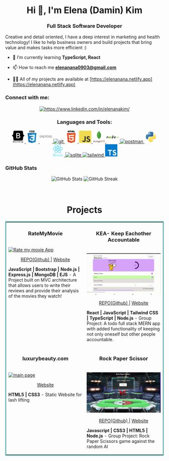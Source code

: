 <h1 align="center">Hi 👋, I'm Elena (Damin) Kim</h1>
<h3 align="center">Full Stack Software Developer</h3>

<p align="left"> Creative and detail oriented, I have a deep interest in marketing and health technology! I like to help business owners and build projects that bring value and makes tasks more efficient :) </p>

- 🌱 I’m currently learning **TypeScript, React**

- 📫 How to reach me **elenanana0903@gmail.com**
- 👨‍💻 All of my projects are available at [https://elenanana.netlify.app](https://elenanana.netlify.app)

<h3 align="left">Connect with me:</h3>
<p align="middle">
<a href="https://linkedin.com/in/https://www.linkedin.com/in/elenanakim/" target="blank"><img align="center" src="https://raw.githubusercontent.com/rahuldkjain/github-profile-readme-generator/master/src/images/icons/Social/linked-in-alt.svg" alt="https://www.linkedin.com/in/elenanakim/" height="30" width="40" /></a>
</p>

<h3 align="middle">Languages and Tools:</h3>
<p align="middle"> <a href="https://getbootstrap.com" target="_blank" rel="noreferrer"> <img src="https://raw.githubusercontent.com/devicons/devicon/master/icons/bootstrap/bootstrap-plain-wordmark.svg" alt="bootstrap" width="40" height="40"/> </a> <a href="https://www.w3schools.com/css/" target="_blank" rel="noreferrer"> <img src="https://raw.githubusercontent.com/devicons/devicon/master/icons/css3/css3-original-wordmark.svg" alt="css3" width="40" height="40"/> </a> <a href="https://expressjs.com" target="_blank" rel="noreferrer"> <img src="https://raw.githubusercontent.com/devicons/devicon/master/icons/express/express-original-wordmark.svg" alt="express" width="40" height="40"/> </a> <a href="https://git-scm.com/" target="_blank" rel="noreferrer"> <img src="https://www.vectorlogo.zone/logos/git-scm/git-scm-icon.svg" alt="git" width="40" height="40"/> </a> <a href="https://www.w3.org/html/" target="_blank" rel="noreferrer"> <img src="https://raw.githubusercontent.com/devicons/devicon/master/icons/html5/html5-original-wordmark.svg" alt="html5" width="40" height="40"/> </a> <a href="https://developer.mozilla.org/en-US/docs/Web/JavaScript" target="_blank" rel="noreferrer"> <img src="https://raw.githubusercontent.com/devicons/devicon/master/icons/javascript/javascript-original.svg" alt="javascript" width="40" height="40"/> </a> <a href="https://www.mongodb.com/" target="_blank" rel="noreferrer"> <img src="https://raw.githubusercontent.com/devicons/devicon/master/icons/mongodb/mongodb-original-wordmark.svg" alt="mongodb" width="40" height="40"/> </a> <a href="https://nodejs.org" target="_blank" rel="noreferrer"> <img src="https://raw.githubusercontent.com/devicons/devicon/master/icons/nodejs/nodejs-original-wordmark.svg" alt="nodejs" width="40" height="40"/> </a> <a href="https://postman.com" target="_blank" rel="noreferrer"> <img src="https://www.vectorlogo.zone/logos/getpostman/getpostman-icon.svg" alt="postman" width="40" height="40"/> </a> <a href="https://www.python.org" target="_blank" rel="noreferrer"> <img src="https://raw.githubusercontent.com/devicons/devicon/master/icons/python/python-original.svg" alt="python" width="40" height="40"/> </a> <a href="https://reactjs.org/" target="_blank" rel="noreferrer"> <img src="https://raw.githubusercontent.com/devicons/devicon/master/icons/react/react-original-wordmark.svg" alt="react" width="40" height="40"/> </a> <a href="https://www.sqlite.org/" target="_blank" rel="noreferrer"> <img src="https://www.vectorlogo.zone/logos/sqlite/sqlite-icon.svg" alt="sqlite" width="40" height="40"/> </a> <a href="https://tailwindcss.com/" target="_blank" rel="noreferrer"> <img src="https://www.vectorlogo.zone/logos/tailwindcss/tailwindcss-icon.svg" alt="tailwind" width="40" height="40"/> </a> <a href="https://www.typescriptlang.org/" target="_blank" rel="noreferrer"> <img src="https://raw.githubusercontent.com/devicons/devicon/master/icons/typescript/typescript-original.svg" alt="typescript" width="40" height="40"/> </a> </p>

<h3 align="left">GitHub Stats</h3>


<div align="center">
    <img width="360px" alt="GitHub Stats" height="180px" float="left" src="https://awesome-github-stats.azurewebsites.net/user-stats/daminkim99?theme=dark&cardType=github&ring=D4AF37&show_icons=true&preferLogin=true&title=D4AF37">
    <img width="400px" alt="GitHub Streak" height="180px" float="right" src="https://streak-stats.demolab.com/?user=daminkim99&theme=great-gatsby&mode=weekly&date_format=M%20j[,%20Y]">
</div>
<br />
<br />

<h1 align="center">Projects</h1>
<table bordercolor="#66b2b2">
  
  <tr>
    <td width="50%" valign="top">
      <h3 align="center">RateMyMovie</h3>
        <br />
        <a target="_blank" href="https://poised-deer-leg-warmers.cyclic.app">
            <img src="images/RateMyMovie.gif" width="100%" alt="Rate my movie App"/>
        </a>
        <br />
        <p align="center">
          
  <a href="https://github.com/daminkim99/rateMyMovie" target="_blank">
    REPO(Github)
  </a>
          <span>| </span>
  <a href="https://poised-deer-leg-warmers.cyclic.app" target="_blank">
    Website
  </a>
      </p>
        <p><strong>JavaScript | Bootstrap | Node.js | Express.js | MongoDB | EJS </strong> - A Project built on MVC architecture that allows users to write their reviews and provide their analysis of the movies they watch!</p>
    </td>
    <td width="50%" valign="top">
      <h3 align="center">KEA- Keep Eachother Accountable </h3>
        <br />
      <a target="_blank" href="https://jade-courageous-perch.cyclic.app/">
             <img src="images/KEA.gif" width="100%" alt="main page"/>
        </a>
        <br />
        <p align="center">
          
  <a href="https://github.com/williamchun1999/kea" target="_blank">
    REPO(Github)
  </a>
      <span>| </span>
  <a href="https://jade-courageous-perch.cyclic.app/" target="_blank">
    Website
  </a>
      </p>
        <p><strong> React | JavaScript | Tailwind CSS | TypeScript | Node.js </strong> - Group Project: A todo full stack MERN app with added functionality of keeping not only oneself but other people accountable. </p>
    </td>
 </tr>
 <tr>
    <td width="50%" valign="top">
      <h3 align="center">luxurybeauty.com</h3>
        <br />
      <a target="_blank" href="https://peppy-queijadas-a0ad95.netlify.app">
             <img src="images/lash.gif" width="100%" alt="main page"/>
        </a>
        <br />
        <p align="center">
      
  <a href="https://peppy-queijadas-a0ad95.netlify.app" target="_blank">
    Website
  </a>
      </p>
        <p><strong>  HTML5 | CSS3  </strong> - Static Website for lash lifting </p>
    </td>
    <td width="50%" valign="top">
      <h3 align="center">Rock Paper Scissor</h3>
        <br />
      <a target="_blank" href="https://nice-erin-cormorant-sock.cyclic.app">
             <img src="images/rps.png" width="100%" alt="main page"/>
        </a>
        <br />
        <p align="center">
          
  <a href="https://github.com/daminkim99/rock-paper-scissor" target="_blank">
    REPO(Github)
  </a>
      <span>| </span>
  <a href="https://nice-erin-cormorant-sock.cyclic.app" target="_blank">
    Website
  </a>
      </p>
        <p><strong> Javascript | CSS3 | HTML5 | Node.js</strong> - Group Project: Rock Paper Scissors game against the random AI</p>
  </tr>
   
